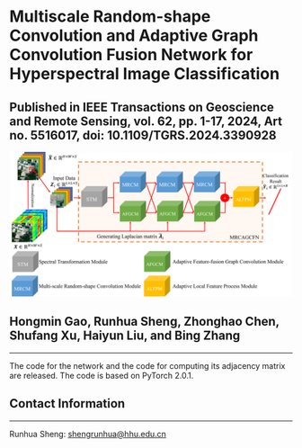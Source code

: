 # Multiscale Random-shape Convolution and Adaptive Graph Convolution Fusion Network for Hyperspectral Image Classification
Published in IEEE Transactions on Geoscience and Remote Sensing, vol. 62, pp. 1-17, 2024, Art no. 5516017, doi: 10.1109/TGRS.2024.3390928
----------
![image](https://github.com/shengrunhua/MRCAGCFN/blob/main/Overview%20of%20proposed%20MRCAGCFN.png)
## Hongmin Gao, Runhua Sheng, Zhonghao Chen, Shufang Xu, Haiyun Liu, and Bing Zhang
----------
The code for the network and the code for computing its adjacency matrix are released. The code is based on PyTorch 2.0.1.
## Contact Information
----------
Runhua Sheng: shengrunhua@hhu.edu.cn
